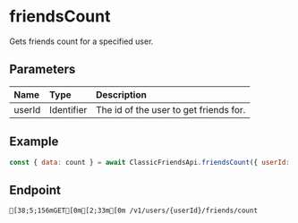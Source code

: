 
# friendsCount
Gets friends count for a specified user.


## Parameters
| Name   | Type       | Description                            |
| :----- | :--------- | :------------------------------------- |
| userId | Identifier | The id of the user to get friends for. |



## Example
```js copy showLineNumbers
const { data: count } = await ClassicFriendsApi.friendsCount({ userId: 45348281 }); 
```

## Endpoint
```ansi
[38;5;156mGET[0m[2;33m[0m /v1/users/{userId}/friends/count
```
  